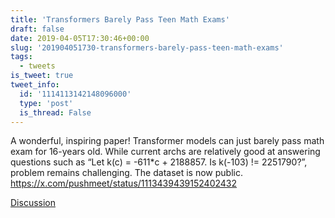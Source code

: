 ```yaml
---
title: 'Transformers Barely Pass Teen Math Exams'
draft: false
date: 2019-04-05T17:30:46+00:00
slug: '201904051730-transformers-barely-pass-teen-math-exams'
tags:
  - tweets
is_tweet: true
tweet_info:
  id: '1114113142148096000'
  type: 'post'
  is_thread: False
---
```




A wonderful, inspiring paper! Transformer models can just barely pass math exam for 16-years old. While current archs are relatively good at answering questions such as “Let k(c) = -611*c + 2188857. Is k(-103) != 2251790?”, problem remains challenging. The dataset is now public. <https://x.com/pushmeet/status/1113439439152402432>

[Discussion](https://x.com/sytelus/status/1114113142148096000)
